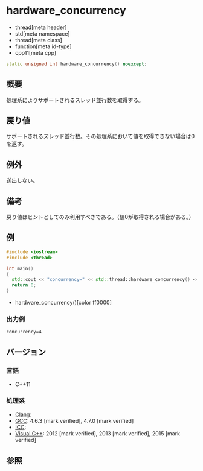 # hardware_concurrency
* thread[meta header]
* std[meta namespace]
* thread[meta class]
* function[meta id-type]
* cpp11[meta cpp]

```cpp
static unsigned int hardware_concurrency() noexcept;
```

## 概要
処理系によりサポートされるスレッド並行数を取得する。


## 戻り値
サポートされるスレッド並行数。その処理系において値を取得できない場合は0を返す。


## 例外
送出しない。


## 備考
戻り値はヒントとしてのみ利用すべきである。（値0が取得される場合がある。）


## 例
```cpp example
#include <iostream>
#include <thread>

int main()
{
  std::cout << "concurrency=" << std::thread::hardware_concurrency() << std::endl;
  return 0;
}
```
* hardware_concurrency()[color ff0000]

### 出力例
```
concurrency=4
```

## バージョン
### 言語
- C++11

### 処理系
- [Clang](/implementation.md#clang):
- [GCC](/implementation.md#gcc): 4.6.3 [mark verified], 4.7.0 [mark verified]
- [ICC](/implementation.md#icc):
- [Visual C++](/implementation.md#visual_cpp): 2012 [mark verified], 2013 [mark verified], 2015 [mark verified]

## 参照

